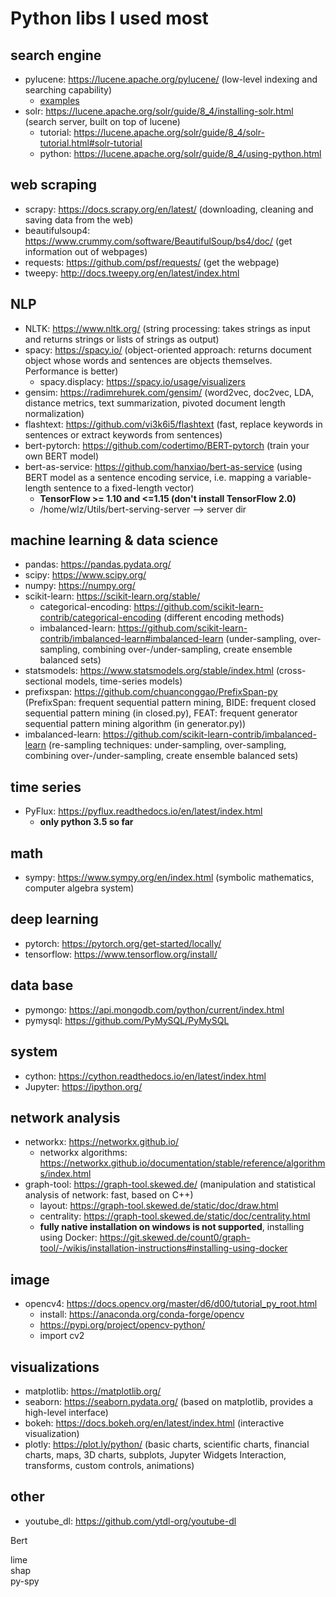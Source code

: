 # Python libs I used most  

## search engine  
- pylucene: https://lucene.apache.org/pylucene/ (low-level indexing and searching capability)  
    + [examples](https://github.com/rarezhang/python_lib/tree/master/examples/pylucene_test_python3)
- solr: https://lucene.apache.org/solr/guide/8_4/installing-solr.html (search server, built on top of lucene)  
    + tutorial: https://lucene.apache.org/solr/guide/8_4/solr-tutorial.html#solr-tutorial  
    + python: https://lucene.apache.org/solr/guide/8_4/using-python.html   


## web scraping  
- scrapy: https://docs.scrapy.org/en/latest/ (downloading, cleaning and saving data from the web)  
- beautifulsoup4: https://www.crummy.com/software/BeautifulSoup/bs4/doc/  (get information out of webpages)  
- requests: https://github.com/psf/requests/ (get the webpage)  
- tweepy: http://docs.tweepy.org/en/latest/index.html  

## NLP  
- NLTK: https://www.nltk.org/ (string processing: takes strings as input and returns strings or lists of strings as output)  
- spacy: https://spacy.io/ (object-oriented approach: returns document object whose words and sentences are objects themselves. Performance is better)  
  + spacy.displacy: https://spacy.io/usage/visualizers
- gensim: https://radimrehurek.com/gensim/ (word2vec, doc2vec, LDA, distance metrics, text summarization, pivoted document length normalization)  
- flashtext: https://github.com/vi3k6i5/flashtext (fast, replace keywords in sentences or extract keywords from sentences)  
- bert-pytorch: https://github.com/codertimo/BERT-pytorch (train your own BERT model)  
- bert-as-service: https://github.com/hanxiao/bert-as-service (using BERT model as a sentence encoding service, i.e. mapping a variable-length sentence to a fixed-length vector)  
    + **TensorFlow >= 1.10 and <=1.15 (don't install TensorFlow 2.0)**  
    + /home/wlz/Utils/bert-serving-server --> server dir

## machine learning & data science 
- pandas: https://pandas.pydata.org/    
- scipy: https://www.scipy.org/  
- numpy: https://numpy.org/  
- scikit-learn: https://scikit-learn.org/stable/  
    + categorical-encoding: https://github.com/scikit-learn-contrib/categorical-encoding (different encoding methods)  
    + imbalanced-learn: https://github.com/scikit-learn-contrib/imbalanced-learn#imbalanced-learn (under-sampling, over-sampling, combining over-/under-sampling, create ensemble balanced sets)  
- statsmodels: https://www.statsmodels.org/stable/index.html (cross-sectional models, time-series models)  
- prefixspan: https://github.com/chuanconggao/PrefixSpan-py (PrefixSpan: frequent sequential pattern mining, BIDE: frequent closed sequential pattern mining (in closed.py), FEAT: frequent generator sequential pattern mining algorithm  (in generator.py))  
- imbalanced-learn: https://github.com/scikit-learn-contrib/imbalanced-learn (re-sampling techniques: under-sampling, over-sampling, combining over-/under-sampling, create ensemble balanced sets)     


## time series  
- PyFlux: https://pyflux.readthedocs.io/en/latest/index.html
    + **only python 3.5 so far**

## math  
- sympy: https://www.sympy.org/en/index.html (symbolic mathematics, computer algebra system)  

## deep learning  
- pytorch: https://pytorch.org/get-started/locally/  
- tensorflow: https://www.tensorflow.org/install/  


## data base
- pymongo: https://api.mongodb.com/python/current/index.html  
- pymysql: https://github.com/PyMySQL/PyMySQL  


## system 
- cython: https://cython.readthedocs.io/en/latest/index.html  
- Jupyter: https://ipython.org/  


## network analysis 
- networkx: https://networkx.github.io/  
  + networkx algorithms: https://networkx.github.io/documentation/stable/reference/algorithms/index.html  
- graph-tool: https://graph-tool.skewed.de/ (manipulation and statistical analysis of network: fast, based on C++)  
  + layout: https://graph-tool.skewed.de/static/doc/draw.html  
  + centrality: https://graph-tool.skewed.de/static/doc/centrality.html  
  + **fully native installation on windows is not supported**, installing using Docker: https://git.skewed.de/count0/graph-tool/-/wikis/installation-instructions#installing-using-docker  
  
## image  
- opencv4: https://docs.opencv.org/master/d6/d00/tutorial_py_root.html  
  + install: https://anaconda.org/conda-forge/opencv  
  + https://pypi.org/project/opencv-python/  
  + import cv2  
  
## visualizations  
- matplotlib: https://matplotlib.org/  
- seaborn: https://seaborn.pydata.org/ (based on matplotlib, provides a high-level interface)  
- bokeh: https://docs.bokeh.org/en/latest/index.html (interactive visualization)  
- plotly: https://plot.ly/python/ (basic charts, scientific charts, financial charts, maps, 3D charts, subplots, Jupyter Widgets Interaction, transforms, custom controls, animations)  


## other 
- youtube_dl: https://github.com/ytdl-org/youtube-dl  



Bert  

lime  
shap  
py-spy  
